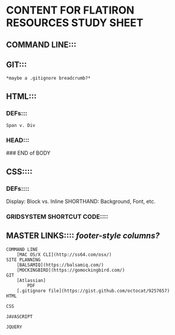 # CONTENT FOR FLATIRON RESOURCES STUDY SHEET

## COMMAND LINE:::
	
## GIT:::
	*maybe a .gitignore breadcrumb?*

## HTML:::
### DEFs:::
	Span v. Div

### HEAD:::
<script src="https://cdnjs.cloudflare.com/ajax/libs/modernizr/2.8.3/modernizr.min.js"></script>
<link rel="stylesheet" type="text/css" href="https://cdnjs.cloudflare.com/ajax/libs/normalize/3.0.2/normalize.min.css">
<link rel="stylesheet" type="text/css" href="css/style.css">
### END of BODY
<script src="https://cdnjs.cloudflare.com/ajax/libs/jquery/2.1.3/jquery.min.js"></script>

## CSS::::
### DEFs::::
Display: Block vs. Inline
SHORTHAND: Background, Font, etc.

### GRIDSYSTEM SHORTCUT CODE::::

## MASTER LINKS:::: *footer-style columns?*
	COMMAND LINE
		[MAC OS/X CLI](http://ss64.com/osx/)
	SITE PLANNING
		[BALSAMIQ](https://balsamiq.com/)
		[MOCKINGBIRD](https://gomockingbird.com/)
	GIT
		[Atlassian]
			PDF
		[.gitignore file](https://gist.github.com/octocat/9257657)
	HTML

	CSS

	JAVASCRIPT

	JQUERY

